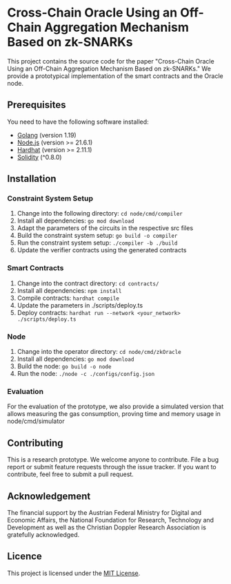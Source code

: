 # Cross-Chain Oracle Using an Off-Chain Aggregation Mechanism Based on zk-SNARKs

This project contains the source code for the paper "Cross-Chain Oracle Using an Off-Chain Aggregation Mechanism Based on zk-SNARKs." We provide a
prototypical implementation of the smart contracts and the Oracle node.

## Prerequisites

You need to have the following software installed:

* [Golang](https://golang.org/doc/install) (version 1.19)
* [Node.js](https://nodejs.org/) (version >= 21.6.1)
* [Hardhat](https://hardhat.org/) (version >= 2.11.1)
* [Solidity](https://docs.soliditylang.org/en/latest/installing-solidity.html) (^0.8.0)

## Installation

### Constraint System Setup

1. Change into the following directory: `cd node/cmd/compiler`
2. Install all dependencies: `go mod download`
3. Adapt the parameters of the circuits in the respective src files
4. Build the constraint system setup: `go build -o compiler`
5. Run the constraint system setup: `./compiler -b ./build`
6. Update the verifier contracts using the generated contracts

### Smart Contracts

1. Change into the contract directory: `cd contracts/`
2. Install all dependencies: `npm install`
3. Compile contracts: `hardhat compile`
4. Update the parameters in ./scripts/deploy.ts
5. Deploy contracts: `hardhat run --network <your_network> ./scripts/deploy.ts`

### Node

1. Change into the operator directory: `cd node/cmd/zkOracle`
2. Install all dependencies: `go mod download`
3. Build the node: `go build -o node`
4. Run the node: `./node -c ./configs/config.json`

### Evaluation

For the evaluation of the prototype, we also provide a simulated version that allows measuring the gas consumption, proving time and memory usage in node/cmd/simulator

## Contributing

This is a research prototype. We welcome anyone to contribute. File a bug report or submit feature requests through the issue tracker. If you want to contribute, feel free to submit a pull request.

## Acknowledgement

The financial support by the Austrian Federal Ministry for Digital and Economic Affairs, the National Foundation for Research, Technology and Development as well as the Christian Doppler Research Association is gratefully acknowledged.

## Licence

This project is licensed under the [MIT License](LICENSE).
